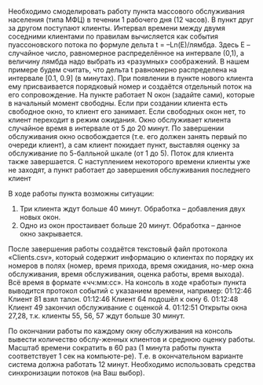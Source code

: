 Необходимо смоделировать работу пункта массового обслуживания населения (типа МФЦ) в течении 1 рабочего дня (12 часов). 
В пункт друг за другом поступают клиенты. Интервал времени между двумя соседними клиентами по правилам вычисляется как события пуассоновского потока по формуле 
дельта t = –Ln(E)/лямбда. Здесь E – случайное число, равномерное распределённое на интервале (0,1), а величину лямбда надо выбрать из «разумных» соображений. 
В нашем примере будем считать, что дельта t равномерно распределена на интервале [0.1, 0.9] (в минутах). 
При появлении в пункте нового клиента ему присваивается порядковый номер и создаётся отдельный поток на его сопровождение. 
На пункте работает N окон (задайте сами), которые в начальный момент свободны. Если при создании клиента есть свободное окно, 
то клиент его занимает. Если свободных окон нет, то клиент переходит в режим ожидания. 
Окно обслуживает клиента случайное время в интервале от 5 до 20 минут. По завершении обслуживания окно освобождается 
(т.е. его должен занять первый по очереди клиент), а сам клиент покидает пункт, выставляя оценку за обслуживание по 5-балльной шкале (от 1 до 5). 
Поток для клиента также завершается.
С наступлением некоторого времени клиенты уже не заходят, а пункт работает до завершения обслуживания последнего клиент

В ходе работы пункта возможны ситуации:
1)	Три клиента ждут больше 40 минут. Обработка – добавления двух новых окон.
2)	Одно из окон простаивает больше 20 минут. Обработка – данное окно закрывается.

После завершения работы создаётся текстовый файл протокола «Clients.csv», который содержит информацию о клиентах по порядку их номеров в полях 
(номер, время прихода, время ожидания, но-мер окна обслуживания, время обслуживания, оценка работы, время выхода). Всё время в формате «чч:мм:сс».
На консоль в ходе «работы» пункта выводится протокол событий с указанием времени, например:
01:12:46 Клиент 81 взял талон.
01:12:46 Клиент 64 подошёл к окну 6.
01:12:48 Клиент 49 закончил обслуживание с оценкой 4.
01:12:51 Открыты окна 27,28, т.к. клиенты 55, 56, 57 ждут больше 30 минут.

По окончании работы по каждому окну обслуживания на консоль вывести количество обслу-женных клиентов и среднюю оценку работы.
Масштаб времени сократить в 60 раз (1 минута работы пункта соответствует 1 сек на компьюте-ре). Т.е. в окончательном варианте система должна работать 12 минут. 
Необходимо использовать средства синхронизации потоков (на Ваш выбор).
